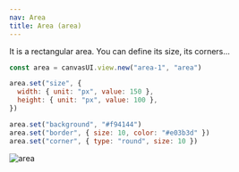 ```yaml
---
nav: Area
title: Area (area)
---
```


It is a rectangular area. You can define its size, its corners...

```javascript
const area = canvasUI.view.new("area-1", "area")

area.set("size", {
  width: { unit: "px", value: 150 },
  height: { unit: "px", value: 100 },
})

area.set("background", "#f94144")
area.set("border", { size: 10, color: "#e03b3d" })
area.set("corner", { type: "round", size: 10 })
```

![area](/docs/elements/views/area.svg)
